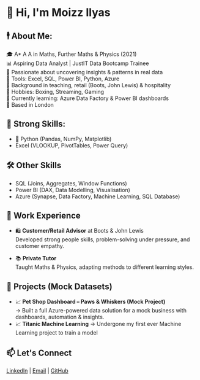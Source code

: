 # 👋 Hi, I'm Moizz Ilyas

## 🕴 About Me:
🎓 A* A A in Maths, Further Maths & Physics (2021)  
📊 Aspiring Data Analyst | JustIT Data Bootcamp Trainee  
🧠 Passionate about uncovering insights & patterns in real data  
🧰 Tools: Excel, SQL, Power BI, Python, Azure  
💬 Background in teaching, retail (Boots, John Lewis) & hospitality  
🥊 Hobbies: Boxing, Streaming, Gaming  
🌱 Currently learning: Azure Data Factory & Power BI dashboards   
📍 Based in London

## 💪 Strong Skills:
- 🐍 Python (Pandas, NumPy, Matplotlib)
- Excel (VLOOKUP, PivotTables, Power Query)

## 🛠️ Other Skills
- SQL (Joins, Aggregates, Window Functions)
- Power BI (DAX, Data Modelling, Visualisation)
- Azure (Synapse, Data Factory, Machine Learning, SQL Database)

## 💼 Work Experience
- 🛍️ **Customer/Retail Advisor** at Boots & John Lewis  
  Developed strong people skills, problem-solving under pressure, and customer empathy.

- 📚 **Private Tutor**  
  Taught Maths & Physics, adapting methods to different learning styles.

## 🚀 Projects (Mock Datasets)
- 📈 **Pet Shop Dashboard – Paws & Whiskers (Mock Project)**  
  → Built a full Azure-powered data solution for a mock business with dashboards, automation & insights.
- 📈 **Titanic Machine Learning**
  → Undergone my first ever Machine Learning project to train a model

## 📫 Let's Connect
[LinkedIn](NotYetMade) | [Email](moizzilyasofcl@gmail.com) | [GitHub](https://github.com/MMJilani)

